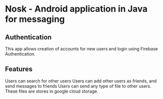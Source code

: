 # Nosk - Android application in Java for messaging

## Authentication
This app allows creation of accounts for new users and login using Firebase Authentication.

## Features
Users can search for other users
Users can add other users as friends, and send messages to friends
Users can send any type of file to other users. These files are stores in google cloud storage.
